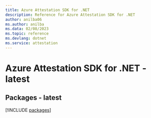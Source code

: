 ```yaml
---
title: Azure Attestation SDK for .NET
description: Reference for Azure Attestation SDK for .NET
author: anilba06
ms.author: anilba
ms.data: 02/08/2023
ms.topic: reference
ms.devlang: dotnet
ms.service: attestation
---
```

# Azure Attestation SDK for .NET - latest
## Packages - latest
[!INCLUDE [packages](attestation-index.md)]